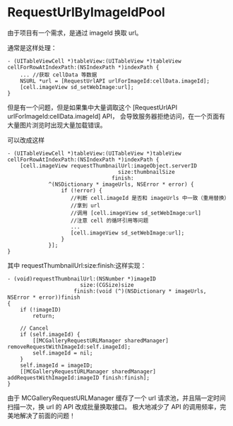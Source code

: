 # RequestUrlByImageIdPool
由于项目有一个需求，是通过 imageId 换取 url。

通常是这样处理：

```
- (UITableViewCell *)tableView:(UITableView *)tableView cellForRowAtIndexPath:(NSIndexPath *)indexPath {
    ... //获取 cellData 等数据
    NSURL *url = [RequestUrlAPI urlForImageId:cellData.imageId];
    [cell.imageView sd_setWebImage:url];
}
```

但是有一个问题，但是如果集中大量调取这个 [RequestUrlAPI urlForImageId:cellData.imageId] API，
会导致服务器拒绝访问，在一个页面有大量图片浏览时出现大量加载错误。

可以改成这样

```
- (UITableViewCell *)tableView:(UITableView *)tableView cellForRowAtIndexPath:(NSIndexPath *)indexPath {
    [cell.imageView requestThumbnailUrl:imageObject.serverID
                                   size:thumbnailSize
                                 finish:
             ^(NSDictionary * imageUrls, NSError * error) {
                 if (!error) {
                    //判断 cell.imageId 是否和 imageUrls 中一致（重用替换）
                    //拿到 url
                    //调用 [cell.imageView sd_setWebImage:url]
                    //注意 cell 的循环引用等问题
                    ...
                    [cell.imageView sd_setWebImage:url];
                 }
             }];
}
```

其中 requestThumbnailUrl:size:finish:这样实现：

```
- (void)requestThumbnailUrl:(NSNumber *)imageID
                       size:(CGSize)size
                     finish:(void (^)(NSDictionary * imageUrls, NSError * error))finish
{
	if (!imageID)
		return;
    
	// Cancel
    if (self.imageId) {
        [[MCGalleryRequestURLManager sharedManager] removeRequestWithImageId:self.imageId];
        self.imageId = nil;
    }
    self.imageId = imageID;
    [[MCGalleryRequestURLManager sharedManager] addRequestWithImageId:imageID finish:finish];
}
```

由于 MCGalleryRequestURLManager 缓存了一个 url 请求池，并且隔一定时间扫描一次，换 url 的 API 改成批量换取接口。
极大地减少了 API 的调用频率，完美地解决了前面的问题！



